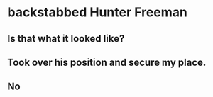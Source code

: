 # backstabbed Hunter Freeman

## Is that what it looked like?

## Took over his position and secure my place.

## No
